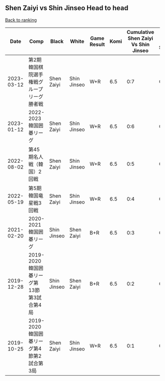 ## Shen Zaiyi vs Shin Jinseo Head to head

[Back to ranking](../../index.md)




| **Date** | **Comp** | **Black** | **White** | **Game Result** | **Komi** | **Cumulative Shen Zaiyi Vs Shin Jinseo** | **Shen Zaiyi Streak** | **Shin Jinseo Streak** | 
| --- | --- | --- | --- | --- | --- | --- | --- | --- |
| 2023-03-12 | 第2期韓国棋院選手権戦グループリーグ勝者戦 | Shen Zaiyi | Shin Jinseo | W+R | 6.5 | 0:7 | 0 | 7 | 
| 2023-01-12 | 2022-2023韓国囲碁リーグ | Shen Zaiyi | Shin Jinseo | W+R | 6.5 | 0:6 | 0 | 6 | 
| 2022-08-02 | 第45期名人戦（韓国）2回戦 | Shen Zaiyi | Shin Jinseo | W+R | 6.5 | 0:5 | 0 | 5 | 
| 2022-05-19 | 第5期韓国竜星戦3回戦 | Shen Zaiyi | Shin Jinseo | W+R | 6.5 | 0:4 | 0 | 4 | 
| 2021-02-20 | 2020-2021韓国囲碁リーグ | Shin Jinseo | Shen Zaiyi | B+R | 6.5 | 0:3 | 0 | 3 | 
| 2019-12-28 | 2019-2020韓国囲碁リーグ第13節第3試合第4局 | Shin Jinseo | Shen Zaiyi | B+R | 6.5 | 0:2 | 0 | 2 | 
| 2019-10-25 | 2019-2020韓国囲碁リーグ第4節第2試合第3局 | Shen Zaiyi | Shin Jinseo | W+R | 6.5 | 0:1 | 0 | 1 |




